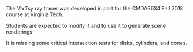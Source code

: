 The VarTsy ray tracer was developed in part for the CMDA3634 Fall 2018 course at Virginia Tech.

Students are expected to modify it and to use it to generate scene renderings.

It is missing some critical intersection tests for disks, cylinders, and cones. 